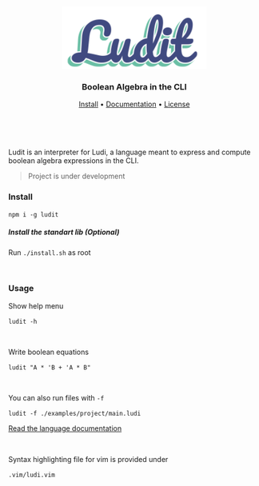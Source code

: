 <p align="center">
    <img src="./assets/logo.png" alt="Ludit" height="125"/>
</p>

<h3 align="center">Boolean Algebra in the CLI</h4>
    
<p align="center">
  <a href="https://github.com/matiasvlevi/ludit/blob/parser/README.md">Install</a> •
  <a href="https://github.com/matiasvlevi/ludit/blob/parser/DOCUMENTATION.md">Documentation</a> •
  <a href="https://github.com/matiasvlevi/ludit/blob/parser/LICENCE">License</a>
</p>
    
<br/><br/><br/>
    
Ludit is an interpreter for Ludi, a language meant to express and compute boolean algebra expressions in the CLI.

> Project is under development

### Install

```
npm i -g ludit
```

##### Install the standart lib (Optional)

Run `./install.sh` as root

<br/>

### Usage

Show help menu

```
ludit -h
```

<br/>

Write boolean equations

```
ludit "A * 'B + 'A * B"
```

<br/>

You can also run files with `-f`

```
ludit -f ./examples/project/main.ludi
```

[Read the language documentation](https://github.com/matiasvlevi/ludit/blob/parser/DOCUMENTATION.md)

<br/>

Syntax highlighting file for vim is provided under

```
.vim/ludi.vim
```
